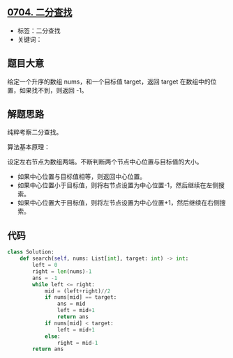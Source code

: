 ## [0704. 二分查找](https://leetcode-cn.com/problems/binary-search/)

- 标签：二分查找
- 关键词：

## 题目大意

给定一个升序的数组 nums，和一个目标值 target，返回 target 在数组中的位置，如果找不到，则返回 -1。

## 解题思路

纯粹考察二分查找。

算法基本原理：

设定左右节点为数组两端。不断判断两个节点中心位置与目标值的大小。

- 如果中心位置与目标值相等，则返回中心位置。
- 如果中心位置小于目标值，则将右节点设置为中心位置-1，然后继续在左侧搜索。
- 如果中心位置大于目标值，则将左节点设置为中心位置+1，然后继续在右侧搜索。

## 代码

```Python
class Solution:
    def search(self, nums: List[int], target: int) -> int:
        left = 0
        right = len(nums)-1
        ans = -1
        while left <= right:
            mid = (left+right)//2
            if nums[mid] == target:
                ans = mid
                left = mid+1
                return ans
            if nums[mid] < target:
                left = mid+1
            else:
                right = mid-1
        return ans
```

